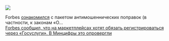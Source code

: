 <!--2025-01-30 11:28:17-->
<div class="yb">
  <div class="rss smaller1 habr"><img src="https://habrastorage.org/getpro/habr/upload_files/a51/0cc/276/a510cc276133a047aabb2b5b434dc791.jpg" /><p>Forbes <a href="https://www.forbes.ru/tekhnologii/529795-na-marketplejsah-i-klassifajdah-hotat-obazat-registrirovat-sa-cerez-gosuslugi" rel="noopener noreferrer nofollow">ознакомился</a> с&nbsp;пакетом антимошеннических поправок (в частности, к&nbsp;законам «О... <br><a class="light" href="https://habr.com/ru/news/877982/?utm_source=habrahabr&utm_medium=rss&utm_campaign=877982">Forbes сообщил, что на маркетплейсах хотят обязать регистрироваться через «Госуслуги». В Минцифры это опровергли</a></div>
</div>
